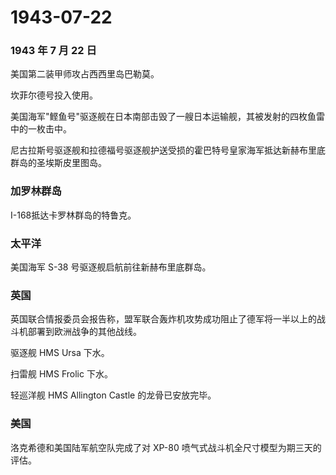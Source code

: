 # 1943-07-22

### 1943 年 7 月 22 日

美国第二装甲师攻占西西里岛巴勒莫。

坎菲尔德号投入使用。

美国海军"鲣鱼号"驱逐舰在日本南部击毁了一艘日本运输舰，其被发射的四枚鱼雷中的一枚击中。

尼古拉斯号驱逐舰和拉德福号驱逐舰护送受损的霍巴特号皇家海军抵达新赫布里底群岛的圣埃斯皮里图岛。

### 加罗林群岛

I-168抵达卡罗林群岛的特鲁克。

### 太平洋

美国海军 S-38 号驱逐舰启航前往新赫布里底群岛。

### 英国

英国联合情报委员会报告称，盟军联合轰炸机攻势成功阻止了德军将一半以上的战斗机部署到欧洲战争的其他战线。

驱逐舰 HMS Ursa 下水。

扫雷舰 HMS Frolic 下水。

轻巡洋舰 HMS Allington Castle 的龙骨已安放完毕。

### 美国

洛克希德和美国陆军航空队完成了对 XP-80
喷气式战斗机全尺寸模型为期三天的评估。